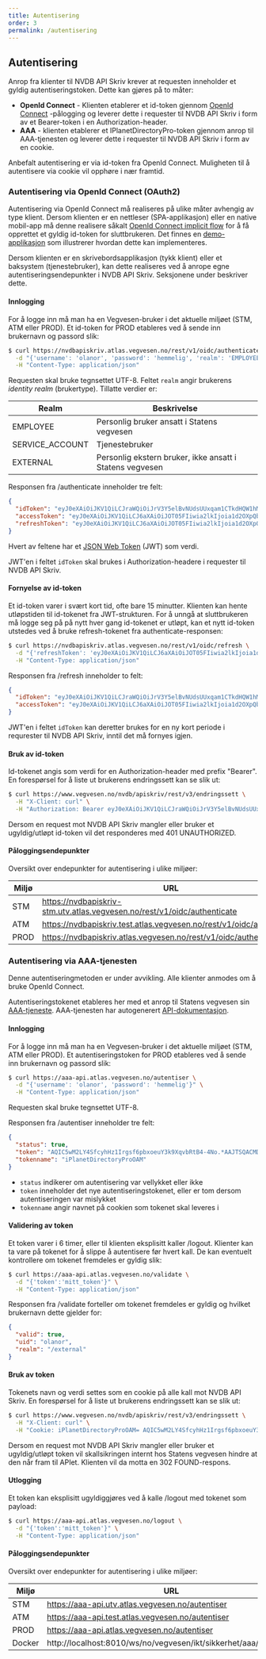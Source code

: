 ```yaml
---
title: Autentisering
order: 3
permalink: /autentisering
---
```


## Autentisering

Anrop fra klienter til NVDB API Skriv krever at requesten inneholder et gyldig autentiseringstoken. Dette kan gjøres på to måter:

* **OpenId Connect** - Klienten etablerer et id-token gjennom [OpenId Connect](https://en.wikipedia.org/wiki/OpenID_Connect) -pålogging og leverer dette i requester
til NVDB API Skriv i form av et Bearer-token i en Authorization-header.
* **AAA** - klienten etablerer et IPlanetDirectoryPro-token gjennom anrop til AAA-tjenesten og leverer dette i requester til NVDB API Skriv i form av en cookie.

Anbefalt autentisering er via id-token fra OpenId Connect. Muligheten til å autentisere via cookie vil opphøre i nær framtid.


### Autentisering via OpenId Connect (OAuth2)

Autentisering via OpenId Connect må realiseres på ulike måter avhengig av type klient. Dersom klienten er en nettleser (SPA-applikasjon) eller en native mobil-app må denne realisere
såkalt [OpenId Connect implicit flow](https://openid.net/specs/openid-connect-core-1_0.html#ImplicitFlowAuth ) for å få opprettet et gyldig id-token for sluttbrukeren.
Det finnes en [demo-applikasjon](https://atlas-docs.atlas.vegvesen.no/atlas-dokumentasjon/latest/for_utviklere/demoapplikasjon.html) som illustrerer hvordan dette kan implementeres.  

Dersom klienten er en skrivebordsapplikasjon (tykk klient) eller et baksystem (tjenestebruker), kan dette realiseres ved å anrope egne autentiseringsendepunkter i NVDB API Skriv. Seksjonene under beskriver dette.

#### Innlogging

For å logge inn må man ha en Vegvesen-bruker i det aktuelle miljøet (STM, ATM eller PROD). Et id-token for PROD etableres ved
å sende inn brukernavn og passord slik:

```bash
$ curl https://nvdbapiskriv.atlas.vegvesen.no/rest/v1/oidc/authenticate \
  -d "{'username': 'olanor', 'password': 'hemmelig', 'realm': 'EMPLOYEE'}" \
  -H "Content-Type: application/json"    
```

Requesten skal bruke tegnsettet UTF-8. Feltet ```realm``` angir brukerens *identity realm* (brukertype). Tillatte verdier er:

Realm|Beskrivelse
-|-
EMPLOYEE|Personlig bruker ansatt i Statens vegvesen
SERVICE_ACCOUNT|Tjenestebruker
EXTERNAL|Personlig ekstern bruker, ikke ansatt i Statens vegvesen

Responsen fra /authenticate inneholder tre felt:
 
```json
{  
  "idToken": "eyJ0eXAiOiJKV1QiLCJraWQiOiJrV3Y5elBvNUdsUUxqam1CTkdHQW1hMmtRMmM9IiwiYWxnIjoiUlMyNTYifQ...", 
  "accessToken": "eyJ0eXAiOiJKV1QiLCJ6aXAiOiJOT05FIiwia2lkIjoia1d2OXpQbzVHbFFMamptQk5HR0FtYTJrUTJjPSIsImFsZyI6IlJTMjU2In0...",
  "refreshToken": "eyJ0eXAiOiJKV1QiLCJ6aXAiOiJOT05FIiwia2lkIjoia1d2OXpQbzVHbFFMamptQk5HR0FtYTJrUTJjPSIsImFsZyI6IlJTMjU2In0..."
}
```

Hvert av feltene har et [JSON Web Token](https://en.wikipedia.org/wiki/JSON_Web_Token) (JWT) som verdi.

JWT'en i feltet ```idToken``` skal brukes i Authorization-headere i requester til NVDB API Skriv.

#### Fornyelse av id-token

Et id-token varer i svært kort tid, ofte bare 15 minutter. Klienten kan hente utløpstiden til id-tokenet fra JWT-strukturen. For å unngå at sluttbrukeren må logge seg på på nytt hver gang id-tokenet er utløpt, kan et nytt id-token
utstedes ved å bruke refresh-tokenet fra authenticate-responsen:

```bash
$ curl https://nvdbapiskriv.atlas.vegvesen.no/rest/v1/oidc/refresh \
  -d "{'refreshToken': 'eyJ0eXAiOiJKV1QiLCJ6aXAiOiJOT05FIiwia2lkIjoia1d2OXpQbzVHbFFMamptQk5HR0FtYTJrUTJjPSIsImFsZyI6IlJTMjU2In0...', 'realm': 'EMPLOYEE'}" \
  -H "Content-Type: application/json"    
```

Responsen fra /refresh inneholder to felt:
 
```json
{  
  "idToken": "eyJ0eXAiOiJKV1QiLCJraWQiOiJrV3Y5elBvNUdsUUxqam1CTkdHQW1hMmtRMmM9IiwiYWxnIjoiUlMyNTYifQ...", 
  "accessToken": "eyJ0eXAiOiJKV1QiLCJ6aXAiOiJOT05FIiwia2lkIjoia1d2OXpQbzVHbFFMamptQk5HR0FtYTJrUTJjPSIsImFsZyI6IlJTMjU2In0..."
}
```

JWT'en i feltet ```idToken``` kan deretter brukes for en ny kort periode i requrester til NVDB API Skriv, inntil det må fornyes igjen.

#### Bruk av id-token

Id-tokenet angis som verdi for en Authorization-header med prefix "Bearer". En forespørsel for å liste ut brukerens endringssett kan se slik ut:

```bash
$ curl https://www.vegvesen.no/nvdb/apiskriv/rest/v3/endringssett \
  -H "X-Client: curl" \
  -H "Authorization: Bearer eyJ0eXAiOiJKV1QiLCJraWQiOiJrV3Y5elBvNUdsUUxqam1CTkdHQW1hMmtRMmM9IiwiYWxnIjoiUlMyNTYifQ..."
```

Dersom en request mot NVDB API Skriv mangler eller bruker et ugyldig/utløpt id-token vil det responderes med 401 UNAUTHORIZED.

#### Påloggingsendepunkter

Oversikt over endepunkter for autentisering i ulike miljøer:

Miljø|URL
-|-
STM|https://nvdbapiskriv-stm.utv.atlas.vegvesen.no/rest/v1/oidc/authenticate
ATM|https://nvdbapiskriv.test.atlas.vegvesen.no/rest/v1/oidc/authenticate
PROD|https://nvdbapiskriv.atlas.vegvesen.no/rest/v1/oidc/authenticate


### Autentisering via AAA-tjenesten

Denne autentiseringmetoden er under avvikling. Alle klienter anmodes om å bruke OpenId Connect.

Autentiseringstokenet etableres her med et anrop til Statens vegvesen sin [AAA-tjeneste](https://en.wikipedia.org/wiki/AAA_(computer_security)).
AAA-tjenesten har autogenerert [API-dokumentasjon](https://aaa-api.atlas.vegvesen.no/dokumentasjon/api/index.html#/aaa-API).
 
#### Innlogging

For å logge inn må man ha en Vegvesen-bruker i det aktuelle miljøet (STM, ATM eller PROD). Et autentiseringstoken for PROD etableres ved
å sende inn brukernavn og passord slik:
```bash
$ curl https://aaa-api.atlas.vegvesen.no/autentiser \
  -d "{'username': 'olanor', 'password': 'hemmelig'}" \
  -H "Content-Type: application/json"    
```
Requesten skal bruke tegnsettet UTF-8.

Responsen fra /autentiser inneholder tre felt:
 
```json
{  
  "status": true, 
  "token": "AQIC5wM2LY4SfcyhHz1Irgsf6pbxoeuY3k9XqvbRtB4-4No.*AAJTSQACMDIAAlNLABMzMDUyMTI1NzE2ODA4ODU0OTczAAJTMQACMDM.*",
  "tokenname": "iPlanetDirectoryProOAM"
}
```

* ```status``` indikerer om autentisering var vellykket eller ikke
* ```token``` inneholder det nye autentiseringstokenet, eller er tom dersom autentiseringen var mislykket
* ```tokenname``` angir navnet på cookien som tokenet skal leveres i

#### Validering av token

Et token varer i 6 timer, eller til klienten eksplisitt kaller /logout. Klienter kan ta vare på tokenet for å slippe å autentisere før hvert kall.
De kan eventuelt kontrollere om tokenet fremdeles er gyldig slik:

```bash
$ curl https://aaa-api.atlas.vegvesen.no/validate \
  -d "{'token':'mitt_token'}" \
  -H "Content-Type: application/json"    
```

Responsen fra /validate forteller om tokenet fremdeles er gyldig og hvilket brukernavn dette gjelder for:

```json
{  
  "valid": true, 
  "uid": "olanor", 
  "realm": "/external"
}
```

#### Bruk av token

Tokenets navn og verdi settes som en cookie på alle kall mot NVDB API Skriv. En forespørsel for å liste ut brukerens endringssett kan se slik ut:

```bash
$ curl https://www.vegvesen.no/nvdb/apiskriv/rest/v3/endringssett \
  -H "X-Client: curl" \
  -H "Cookie: iPlanetDirectoryProOAM= AQIC5wM2LY4SfcyhHz1Irgsf6pbxoeuY3k9XqvbRtB4-4No.*AAJTSQACMDIAAlNLABMzMDUyMTI1NzE2ODA4ODU0OTczAAJTMQACMDM.*"
```

Dersom en request mot NVDB API Skriv mangler eller bruker et ugyldig/utløpt token vil skallsikringen internt hos Statens vegvesen
hindre at den når fram til APIet. Klienten vil da motta en 302 FOUND-respons.

#### Utlogging 

Et token kan eksplisitt ugyldiggjøres ved å kalle /logout med tokenet som payload:

```bash
$ curl https://aaa-api.atlas.vegvesen.no/logout \
  -d "{'token':'mitt_token'}" \
  -H "Content-Type: application/json"    
```

#### Påloggingsendepunkter

Oversikt over endepunkter for autentisering i ulike miljøer:

Miljø|URL
-|-
STM|https://aaa-api.utv.atlas.vegvesen.no/autentiser
ATM|https://aaa-api.test.atlas.vegvesen.no/autentiser
PROD|https://aaa-api.atlas.vegvesen.no/autentiser
Docker|http://localhost:8010/ws/no/vegvesen/ikt/sikkerhet/aaa/autentiser
